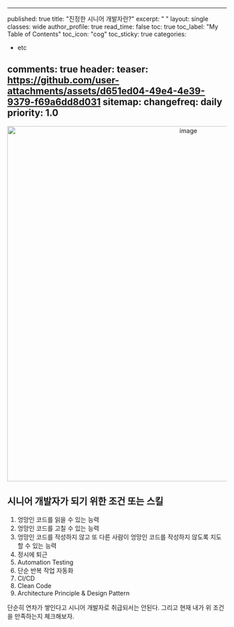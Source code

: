 
---
published: true
title: "진정한 시니어 개발자란?"
excerpt: " "
layout: single
classes: wide
author_profile: true
read_time: false
toc: true
toc_label: "My Table of Contents"
toc_icon: "cog"
toc_sticky: true
categories:
  - etc

comments: true
header:
  teaser: https://github.com/user-attachments/assets/d651ed04-49e4-4e39-9379-f69a6dd8d031
sitemap:
  changefreq: daily
  priority: 1.0
---

<div align="center">
<img width="816" alt="image" src="https://github.com/user-attachments/assets/d651ed04-49e4-4e39-9379-f69a6dd8d031">

</div>


## 시니어 개발자가 되기 위한 조건 또는 스킬

1. 엉망인 코드를 읽을 수 있는 능력
2. 엉망인 코드를 고칠 수 있는 능력
3. 엉망인 코드를 작성하지 않고 또 다른 사람이 엉망인 코드를 작성하지 않도록 지도할 수 있는 능력
4. 정시에 퇴근
5. Automation Testing
6. 단순 반복 작업 자동화
7. CI/CD
8. Clean Code
9. Architecture Principle & Design Pattern

단순히 연차가 쌓인다고 시니어 개발자로 취급되서는 안된다. 그리고 현재 내가 위 조건을 만족하는지 체크해보자.